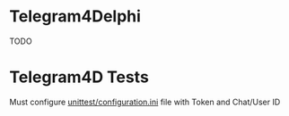 # Telegram4Delphi
TODO

# Telegram4D Tests
Must configure [unittest/configuration.ini](https://github.com/charoleizer/Telegram4Delphi/blob/master/unittest/configuration.ini) file with Token and Chat/User ID
